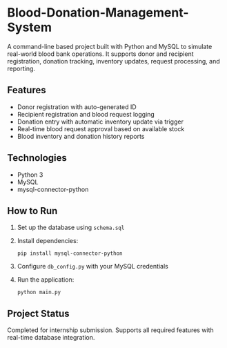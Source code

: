 # Blood-Donation-Management-System
A command-line based project built with Python and MySQL to simulate real-world blood bank operations. It supports donor and recipient registration, donation tracking, inventory updates, request processing, and reporting.

## Features
* Donor registration with auto-generated ID
* Recipient registration and blood request logging
* Donation entry with automatic inventory update via trigger
* Real-time blood request approval based on available stock
* Blood inventory and donation history reports

## Technologies
* Python 3
* MySQL
* mysql-connector-python

## How to Run
1. Set up the database using `schema.sql`
2. Install dependencies:

   ```
   pip install mysql-connector-python
   ```
3. Configure `db_config.py` with your MySQL credentials
4. Run the application:

   ```
   python main.py
   ```

## Project Status
Completed for internship submission. Supports all required features with real-time database integration.
